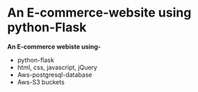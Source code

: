# An E-commerce-website using python-Flask

**An E-commerce webiste using-**
* python-flask
* html, css, javascript, jQuery
* Aws-postgresql-database
* Aws-S3 buckets
